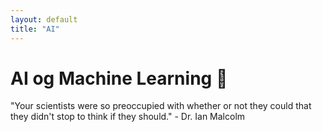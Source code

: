 ```yaml
---
layout: default
title: "AI"
---
```

# AI og Machine Learning 🤖
"Your scientists were so preoccupied with whether or not they could that they didn't stop to think if they should." - Dr. Ian Malcolm

